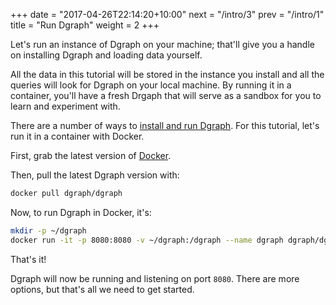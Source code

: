 +++
date = "2017-04-26T22:14:20+10:00"
next = "/intro/3"
prev = "/intro/1"
title = "Run Dgraph"
weight = 2
+++

Let's run an instance of Dgraph on your machine; that'll give you a
handle on installing Dgraph and loading data yourself.

All the data in this tutorial will be stored in the instance you
install and all the queries will look for Dgraph on your local machine.  By
running it in a container, you'll have a fresh Drgaph that will
serve as a sandbox for you to learn and experiment with.

There are a number of ways to
[install and run Dgraph](https://docs.dgraph.io/v0.7.6/get-started/#step-1-installation).
For
this tutorial, let's run it in a container with Docker.

First, grab the latest version of [Docker](https://www.docker.com/).

Then, pull the latest Dgraph version with:

```sh
docker pull dgraph/dgraph
```

Now, to run Dgraph in Docker, it's:

```sh
mkdir -p ~/dgraph
docker run -it -p 8080:8080 -v ~/dgraph:/dgraph --name dgraph dgraph/dgraph dgraph --bindall=true
```


That's it!

Dgraph will now be running and listening on port `8080`.
There are more options, but that's all we need to get started.
